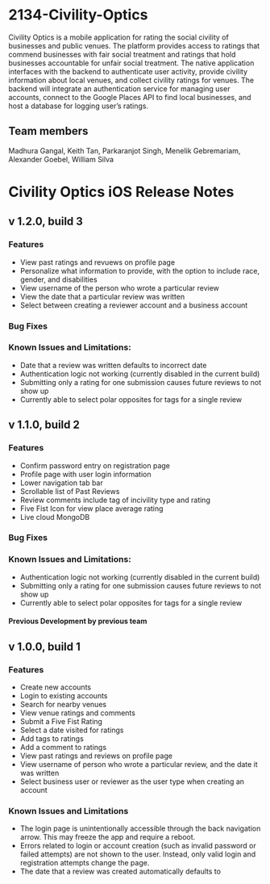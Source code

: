 # 2134-Civility-Optics
Civility Optics is a mobile application for rating the social civility of businesses and public venues. The 
platform provides access to ratings that commend businesses with fair social treatment and ratings that hold 
businesses accountable for unfair social treatment. 
The native application interfaces with the backend to authenticate user 
activity, provide civility information about local venues, and collect civility ratings for venues. The backend 
will integrate an authentication service for managing user accounts, connect to the Google Places API to find 
local businesses, and host a database for logging user’s ratings.



## Team members
Madhura Gangal,
Keith Tan,
Parkaranjot Singh,
Menelik Gebremariam,
Alexander Goebel,
William Silva



# Civility Optics iOS Release Notes

## v 1.2.0, build 3
### Features
- View past ratings and revuews on profile page
- Personalize what information to provide, with the option to include race, gender, and disabilities
- View username of the person who wrote a particular review
- View the date that a particular review was written
- Select between creating a reviewer account and a business account
### Bug Fixes

### Known Issues and Limitations:
- Date that a review was written defaults to incorrect date
- Authentication logic not working (currently disabled in the current build) 
- Submitting only a rating for one submission causes future reviews to not show up
- Currently able to select polar opposites for tags for a single review


## v 1.1.0, build 2 
### Features
  - Confirm password entry on registration page 
  - Profile page with user login information
  - Lower navigation tab bar
  - Scrollable list of Past Reviews
  - Review comments include tag of incivility type and rating
  - Five Fist Icon for view place average rating
  - Live cloud MongoDB
### Bug Fixes

### Known Issues and Limitations:
  - Authentication logic not working (currently disabled in the current build) 
  - Submitting only a rating for one submission causes future reviews to not show up
  - Currently able to select polar opposites for tags for a single review


#### Previous Development by previous team
## v 1.0.0, build 1

### Features
- Create new accounts
- Login to existing accounts
- Search for nearby venues
- View venue ratings and comments
- Submit a Five Fist Rating
- Select a date visited for ratings
- Add tags to ratings
- Add a comment to ratings
- View past ratings and reviews on profile page
- View username of person who wrote a particular review, and the date it was written
- Select business user or reviewer as the user type when creating an account

### Known Issues and Limitations
- The login page is unintentionally accessible through the back navigation arrow. This may freeze the app and require a reboot.
- Errors related to login or account creation (such as invalid password or failed attempts) are not shown to the user. Instead, only valid login and registration attempts change the page.
- The date that a review was created automatically defaults to 
